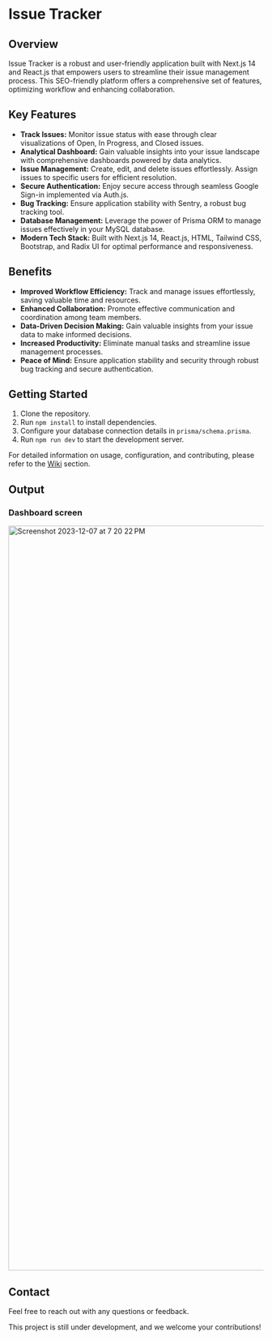 # Issue Tracker

## Overview

Issue Tracker is a robust and user-friendly application built with Next.js 14 and React.js that empowers users to streamline their issue management process. This SEO-friendly platform offers a comprehensive set of features, optimizing workflow and enhancing collaboration. 

## Key Features

- **Track Issues:** Monitor issue status with ease through clear visualizations of Open, In Progress, and Closed issues.
- **Analytical Dashboard:** Gain valuable insights into your issue landscape with comprehensive dashboards powered by data analytics.  
- **Issue Management:** Create, edit, and delete issues effortlessly. Assign issues to specific users for efficient resolution.
- **Secure Authentication:** Enjoy secure access through seamless Google Sign-in implemented via Auth.js.  
- **Bug Tracking:** Ensure application stability with Sentry, a robust bug tracking tool.
- **Database Management:** Leverage the power of Prisma ORM to manage issues effectively in your MySQL database.  
- **Modern Tech Stack:** Built with Next.js 14, React.js, HTML, Tailwind CSS, Bootstrap, and Radix UI for optimal performance and responsiveness.

## Benefits

- **Improved Workflow Efficiency:** Track and manage issues effortlessly, saving valuable time and resources.
- **Enhanced Collaboration:** Promote effective communication and coordination among team members. 
- **Data-Driven Decision Making:** Gain valuable insights from your issue data to make informed decisions.  
- **Increased Productivity:** Eliminate manual tasks and streamline issue management processes.
- **Peace of Mind:** Ensure application stability and security through robust bug tracking and secure authentication.

## Getting Started

1. Clone the repository.  
2. Run `npm install` to install dependencies.  
3. Configure your database connection details in `prisma/schema.prisma`.
4. Run `npm run dev` to start the development server.

For detailed information on usage, configuration, and contributing, please refer to the [Wiki](link-to-wiki) section.

## Output 

### Dashboard screen
<img width="1470" alt="Screenshot 2023-12-07 at 7 20 22 PM" src="https://github.com/sxs6596/IssueTracker/assets/127999061/62673945-0bc1-4f96-a814-433005e3a831">



## Contact

Feel free to reach out with any questions or feedback. 

This project is still under development, and we welcome your contributions!
